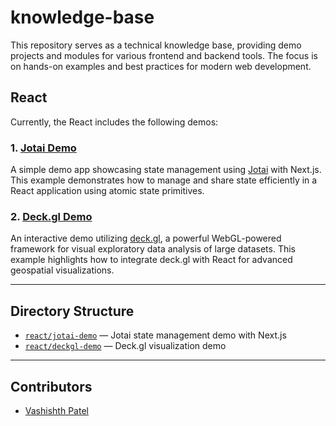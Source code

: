 # knowledge-base

This repository serves as a technical knowledge base, providing demo projects and modules for various frontend and backend tools. The focus is on hands-on examples and best practices for modern web development.

## React

Currently, the React includes the following demos:

### 1. [Jotai Demo](./react/jotai-demo)
A simple demo app showcasing state management using [Jotai](https://jotai.org/) with Next.js. This example demonstrates how to manage and share state efficiently in a React application using atomic state primitives.

### 2. [Deck.gl Demo](./react/deckgl-demo)
An interactive demo utilizing [deck.gl](https://deck.gl/), a powerful WebGL-powered framework for visual exploratory data analysis of large datasets. This example highlights how to integrate deck.gl with React for advanced geospatial visualizations.

---

## Directory Structure

- [`react/jotai-demo`](./react/jotai-demo) — Jotai state management demo with Next.js
- [`react/deckgl-demo`](./react/deckgl-demo) — Deck.gl visualization demo

---

## Contributors

- [Vashishth Patel](https://github.com/0xvashishth)

